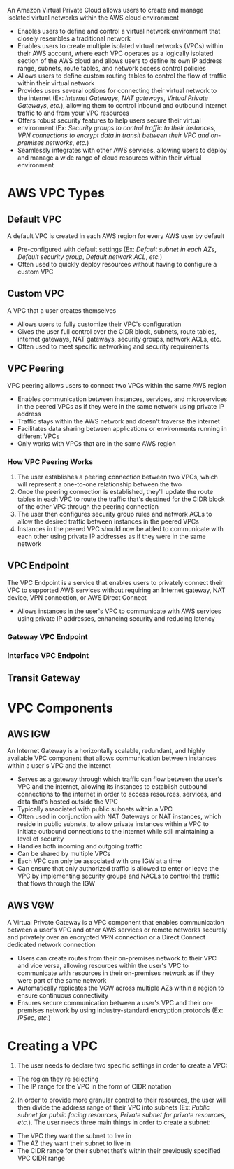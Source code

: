 An Amazon Virtual Private Cloud allows users to create and manage isolated virtual networks within the AWS cloud environment

* Enables users to define and control a virtual network environment that closely resembles a traditional network 
* Enables users to create multiple isolated virtual networks (VPCs) within their AWS account, where each VPC operates as a logically isolated section of the AWS cloud and allows users to define its own IP address range, subnets, route tables, and network access control policies
* Allows users to define custom routing tables to control the flow of traffic within their virtual network
* Provides users several options for connecting their virtual network to the internet (Ex: *Internet Gateways*, *NAT gateways*, *Virtual Private Gateways*, *etc.*), allowing them to control inbound and outbound internet traffic to and from your VPC resources
* Offers robust security features to help users secure their virtual environment (Ex: *Security groups to control traffic to their instances*, *VPN connections to encrypt data in transit between their VPC and on-premises networks*, *etc.*)
* Seamlessly integrates with other AWS services, allowing users to deploy and manage a wide range of cloud resources within their virtual environment

# AWS VPC Types

## Default VPC

A default VPC is created in each AWS region for every AWS user by default

* Pre-configured with default settings (Ex: *Default subnet in each AZs*, *Default security group*, *Default network ACL*, *etc.*)
* Often used to quickly deploy resources without having to configure a custom VPC

## Custom VPC

A VPC that a user creates themselves

* Allows users to fully customize their VPC's configuration
* Gives the user full control over the CIDR block, subnets, route tables, internet gateways, NAT gateways, security groups, network ACLs, etc.
* Often used to meet specific networking and security requirements

## VPC Peering

VPC peering allows users to connect two VPCs within the same AWS region

* Enables communication between instances, services, and microservices in the peered VPCs as if they were in the same network using private IP address
* Traffic stays within the AWS network and doesn't traverse the internet
* Facilitates data sharing between applications or environments running in different VPCs
* Only works with VPCs that are in the same AWS region

### How VPC Peering Works

1. The user establishes a peering connection between two VPCs, which will represent a one-to-one relationship between the two
2. Once the peering connection is established, they'll update the route tables in each VPC to route the traffic that's destined for the CIDR block of the other VPC through the peering connection
3. The user then configures security group rules and network ACLs to allow the desired traffic between instances in the peered VPCs
4. Instances in the peered VPC should now be abled to communicate with each other using private IP addresses as if they were in the same network

## VPC Endpoint

The VPC Endpoint is a service that enables users to privately connect their VPC to supported AWS services without requiring an Internet gateway, NAT device, VPN connection, or AWS Direct Connect

* Allows instances in the user's VPC to communicate with AWS services using private IP addresses, enhancing security and reducing latency

### Gateway VPC Endpoint

### Interface VPC Endpoint

## Transit Gateway

# VPC Components

## AWS IGW

An Internet Gateway is a horizontally scalable, redundant, and highly available VPC component that allows communication between instances within a user's VPC and the internet

* Serves as a gateway through which traffic can flow between the user's VPC and the internet, allowing its instances to establish outbound connections to the internet in order to access resources, services, and data that's hosted outside the VPC
* Typically associated with public subnets within a VPC
* Often used in conjunction with NAT Gateways or NAT instances, which reside in public subnets, to allow private instances within a VPC to initiate outbound connections to the internet while still maintaining a level of security
* Handles both incoming and outgoing traffic
* Can be shared by multiple VPCs
* Each VPC can only be associated with one IGW at a time
* Can ensure that only authorized traffic is allowed to enter or leave the VPC by implementing security groups and NACLs to control the traffic that flows through the IGW

## AWS VGW

A Virtual Private Gateway is a VPC component that enables communication between a user's VPC and other AWS services or remote networks securely and privately over an encrypted VPN connection or a Direct Connect dedicated network connection

* Users can create routes from their on-premises network to their VPC and vice versa, allowing resources within the user's VPC to communicate with resources in their on-premises network as if they were part of the same network
* Automatically replicates the VGW across multiple AZs within a region to ensure continuous connectivity
* Ensures secure communication between a user's VPC and their on-premises network by using industry-standard encryption protocols (Ex: *IPSec*, *etc.*)

# Creating a VPC

1. The user needs to declare two specific settings in order to create a VPC:
  * The region they're selecting
  * The IP range for the VPC in the form of CIDR notation

2. In order to provide more granular control to their resources, the user will then divide the address range of their VPC into subnets (Ex: *Public subnet for public facing resources*, *Private subnet for private resources*, *etc.*). The user needs three main things in order to create a subnet:
  * The VPC they want the subnet to live in
  * The AZ they want their subnet to live in
  * The CIDR range for their subnet that's within their previously specified VPC CIDR range




